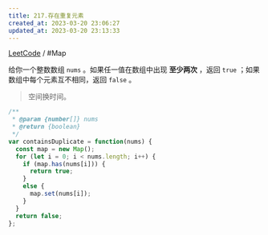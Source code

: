 ```yaml
---
title: 217.存在重复元素
created_at: 2023-03-20 23:06:27
updated_at: 2023-03-20 23:13:33
---
```

[LeetCode](https://leetcode.cn/problems/contains-duplicate/) / #Map

给你一个整数数组 `nums` 。如果任一值在数组中出现 **至少两次** ，返回 `true` ；如果数组中每个元素互不相同，返回 `false` 。

> 空间换时间。

```js
/**
 * @param {number[]} nums
 * @return {boolean}
 */
var containsDuplicate = function(nums) {
  const map = new Map();
  for (let i = 0; i < nums.length; i++) {
    if (map.has(nums[i])) {
      return true;
    }
    else {
      map.set(nums[i]);
    }
  }
  return false;
};
```
